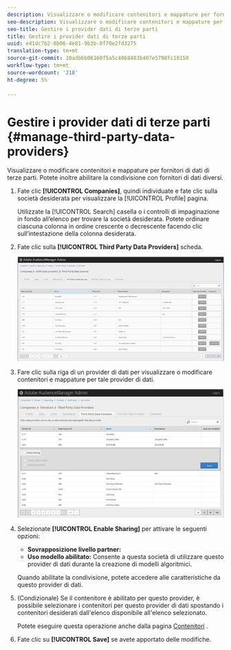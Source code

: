 ```yaml
---
description: Visualizzare o modificare contenitori e mappature per fornitori di dati di terze parti. Potete inoltre abilitare la condivisione con fornitori di dati diversi.
seo-description: Visualizzare o modificare contenitori e mappature per fornitori di dati di terze parti. Potete inoltre abilitare la condivisione con fornitori di dati diversi.
seo-title: Gestire i provider dati di terze parti
title: Gestire i provider dati di terze parti
uuid: e41dc7b2-8b06-4e81-9b3b-0f70e2fd3275
translation-type: tm+mt
source-git-commit: 10adb6b06160f5a5c4068483b407e5798fc10150
workflow-type: tm+mt
source-wordcount: '218'
ht-degree: 5%

---
```



# Gestire i provider dati di terze parti {#manage-third-party-data-providers}

Visualizzare o modificare contenitori e mappature per fornitori di dati di terze parti. Potete inoltre abilitare la condivisione con fornitori di dati diversi.

1. Fate clic **[!UICONTROL Companies]**, quindi individuate e fate clic sulla società desiderata per visualizzare la [!UICONTROL Profile] pagina.

   Utilizzate la [!UICONTROL Search] casella o i controlli di impaginazione in fondo all’elenco per trovare la società desiderata. Potete ordinare ciascuna colonna in ordine crescente o decrescente facendo clic sull’intestazione della colonna desiderata.
1. Fate clic sulla **[!UICONTROL Third Party Data Providers]** scheda.

   ![](assets/third_party_providers.png)

1. Fare clic sulla riga di un provider di dati per visualizzare o modificare contenitori e mappature per tale provider di dati.

   ![Risultato del passaggio](assets/third_party_providers_edit.png)

1. Selezionate **[!UICONTROL Enable Sharing]** per attivare le seguenti opzioni:

   * **Sovrapposizione livello partner:**
   * **Uso modello abilitato:** Consente a questa società di utilizzare questo provider di dati durante la creazione di modelli algoritmici.

   Quando abilitate la condivisione, potete accedere alle caratteristiche da questo provider di dati.

1. (Condizionale) Se il contenitore è abilitato per questo provider, è possibile selezionare i contenitori per questo provider di dati spostando i contenitori desiderati dall&#39;elenco disponibile all&#39;elenco selezionato.

   Potete eseguire questa operazione anche dalla pagina [Contenitori](../companies/admin-manage-containers.md#task_61DB5CEECC5049DD8D059C642AC3F967) .
1. Fate clic su **[!UICONTROL Save]** se avete apportato delle modifiche.